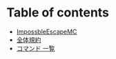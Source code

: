 # Table of contents

* [ImpossbleEscapeMC](README.md)
* [全体規約](quan-ti-gui-yue.md)
* [コマンド 一覧](komando.md)
